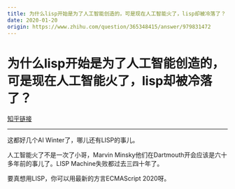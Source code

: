 ```yaml
---
title: 为什么lisp开始是为了人工智能创造的，可是现在人工智能火了，lisp却被冷落了？
date: 2020-01-20
origin: https://www.zhihu.com/question/365348415/answer/979831472
---
```

# 为什么lisp开始是为了人工智能创造的，可是现在人工智能火了，lisp却被冷落了？

[知乎链接](https://www.zhihu.com/question/365348415/answer/979831472)

---------

<span class="RichText ztext CopyrightRichText-richText" itemprop="text"><p>这都好几个AI Winter了，哪儿还有LISP的事儿。</p><p>人工智能火了不是一次了小哥，Marvin Minsky他们在Dartmouth开会应该是六十多年前的事儿了。LISP Machine失败都过去三四十年了。</p><p>要真想用LISP，你可以用最新的方言ECMAScript 2020呀。</p></span>